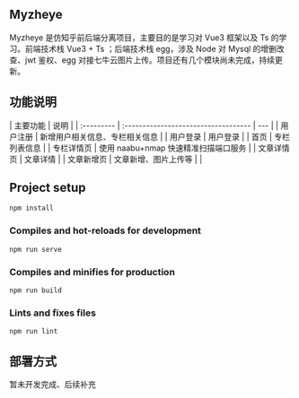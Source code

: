 ## Myzheye

Myzheye 是仿知乎前后端分离项目，主要目的是学习对 Vue3 框架以及 Ts 的学习。前端技术栈 Vue3 + Ts ；后端技术栈 egg，涉及 Node 对 Mysql 的增删改查、jwt 鉴权、egg 对接七牛云图片上传。项目还有几个模块尚未完成，持续更新。

## 功能说明

| 主要功能   | 说明                                 |
| :--------- | :----------------------------------- | --- |
| 用户注册   | 新增用户相关信息、专栏相关信息       |
| 用户登录   | 用户登录                             |
| 首页       | 专栏列表信息                         |
| 专栏详情页 | 使用 naabu+nmap 快速精准扫描端口服务 |
| 文章详情页 | 文章详情                             |
| 文章新增页 | 文章新增、图片上传等                 |     |

## Project setup

```
npm install
```

### Compiles and hot-reloads for development

```
npm run serve
```

### Compiles and minifies for production

```
npm run build
```

### Lints and fixes files

```
npm run lint
```

## 部署方式

暂未开发完成、后续补充
